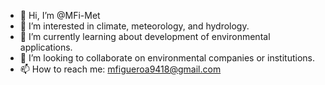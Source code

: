 - 👋 Hi, I’m @MFi-Met
- 👀 I’m interested in climate, meteorology, and hydrology.
- 🌱 I’m currently learning about development of environmental applications.
- 💞️ I’m looking to collaborate on environmental companies or institutions.
- 📫 How to reach me: mfigueroa9418@gmail.com

<!---
MFi-Met/MFi-Met is a ✨ special ✨ repository because its `README.md` (this file) appears on your GitHub profile.
You can click the Preview link to take a look at your changes.
--->

